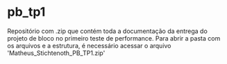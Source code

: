 # pb_tp1
Repositório com .zip que contém toda a documentação da entrega do projeto de bloco no primeiro teste de performance.
Para abrir a pasta com os arquivos e a estrutura, é necessário acessar o arquivo 'Matheus_Stichtenoth_PB_TP1.zip'
